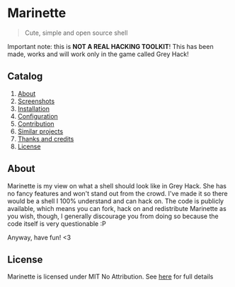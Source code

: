 # Marinette

> Cute, simple and open source shell

Important note: this is **NOT A REAL HACKING TOOLKIT**! This has been made, works and will work only in the game called Grey Hack!




## Catalog

1.  [About](#about)
2.  [Screenshots](catalog/02-screenshots.md)
3.  [Installation](catalog/03-installation.md)
4.  [Configuration](catalog/04-configuration.md)
5.  [Contribution](catalog/05-contribution.md)
6.  [Similar projects](catalog/06-similarprojects.md)
7.  [Thanks and credits](catalog/07-thanksandcredits.md)
8.  [License](#license)




## About

Marinette is my view on what a shell should look like in Grey Hack. She has no fancy features and won't stand out from the crowd. I've made it so there would be a shell I 100% understand and can hack on. The code is publicly available, which means you can fork, hack on and redistribute Marinette as you wish, though, I generally discourage you from doing so because the code itself is very questionable :P

Anyway, have fun! <3




## License

Marinette is licensed under MIT No Attribution. See [here](LICENSE) for full details
